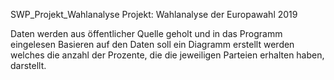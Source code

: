SWP_Projekt_Wahlanalyse
Projekt: Wahlanalyse der Europawahl 2019

Daten werden aus öffentlicher Quelle geholt und in das Programm eingelesen
Basieren auf den Daten soll ein Diagramm erstellt werden welches die anzahl der Prozente, die die jeweiligen Parteien erhalten haben, darstellt.
